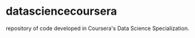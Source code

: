 datasciencecoursera
===================

repository of code developed in Coursera's Data Science Specialization.
